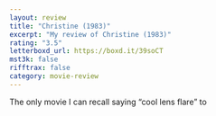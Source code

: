 ```yaml
---
layout: review
title: "Christine (1983)"
excerpt: "My review of Christine (1983)"
rating: "3.5"
letterboxd_url: https://boxd.it/39soCT
mst3k: false
rifftrax: false
category: movie-review
---
```


The only movie I can recall saying “cool lens flare” to
